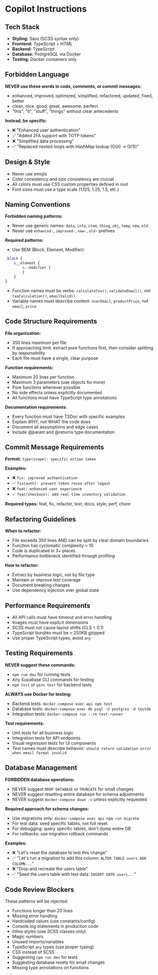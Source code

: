 # Copilot Instructions

## Tech Stack
- **Styling:** Sass (SCSS syntax only)
- **Frontend:** TypeScript + HTML
- **Backend:** TypeScript 
- **Database:** PostgreSQL via Docker
- **Testing:** Docker containers only

## Forbidden Language

**NEVER use these words in code, comments, or commit messages:**
- enhanced, improved, optimized, simplified, refactored, updated, fixed, better
- clean, nice, good, great, awesome, perfect
- "this", "it", "stuff", "things" without clear antecedents

**Instead, be specific:**
- ❌ "Enhanced user authentication"
- ✅ "Added 2FA support with TOTP tokens"
- ❌ "Simplified data processing"  
- ✅ "Replaced nested loops with HashMap lookup (O(n) → O(1))"

## Design & Style 

- Never use emojis
- Color consistency and size consistency are crucial
- All colors must use CSS custom properties defined in root
- Font sizes must use a type scale (1.125, 1.25, 1.5, etc.)

## Naming Conventions 

**Forbidden naming patterns:**
- Never use generic names: `data`, `info`, `item`, `thing`, `obj`, `temp`, `new`, `old`
- Never use `enhanced-`, `improved-`, `new-`, `old-` prefixes

**Required patterns:**
- Use BEM (Block, Element, Modifier):
```scss
.block { 
    &__element { 
        &--modifier { 
        }
    }
}
```
- Function names must be verbs: `calculateTax()`, `validateEmail()`, not `taxCalculation()`, `emailValid()`
- Variable names must describe content: `userEmail`, `productPrice`, not `email`, `price`

## Code Structure Requirements

**File organization:**
- 350 lines maximum per file
- If approaching limit: extract pure functions first, then consider splitting by responsibility
- Each file must have a single, clear purpose

**Function requirements:**
- Maximum 20 lines per function
- Maximum 3 parameters (use objects for more)
- Pure functions whenever possible
- No side effects unless explicitly documented
- All functions must have TypeScript type annotations

**Documentation requirements:**
- Every function must have TSDoc with specific examples
- Explain WHY, not WHAT the code does
- Document all assumptions and edge cases
- Include @param and @returns type documentation

## Commit Message Requirements

**Format:** `type(scope): specific action taken`

**Examples:**
- ❌ `fix: improved authentication`
- ✅ `fix(auth): prevent token reuse after logout`
- ❌ `feat: enhanced user experience`  
- ✅ `feat(checkout): add real-time inventory validation`

**Required types:** feat, fix, refactor, test, docs, style, perf, chore

## Refactoring Guidelines

**When to refactor:**
- File exceeds 350 lines AND can be split by clear domain boundaries
- Function has cyclomatic complexity > 10
- Code is duplicated in 3+ places
- Performance bottleneck identified through profiling

**How to refactor:**
- Extract by business logic, not by file type
- Maintain or improve test coverage
- Document breaking changes
- Use dependency injection over global state

## Performance Requirements

- All API calls must have timeout and error handling
- Images must have explicit dimensions
- SCSS must not cause layout shifts (CLS < 0.1)
- TypeScript bundles must be < 250KB gzipped
- Use proper TypeScript types, avoid `any`

## Testing Requirements

**NEVER suggest these commands:**
- `npm run dev` for running tests
- Any Supabase CLI commands for testing
- `npm test` or `yarn test` for backend tests

**ALWAYS use Docker for testing:**
- Backend tests: `docker-compose exec api npm test`
- Database tests: `docker-compose exec db psql -U postgres -d testdb`
- Integration tests: `docker-compose run --rm test-runner`

**Test requirements:**
- Unit tests for all business logic
- Integration tests for API endpoints  
- Visual regression tests for UI components
- Test names must describe behavior: `should return validation error when email format invalid`

## Database Management

**FORBIDDEN database operations:**
- NEVER suggest `DROP DATABASE` or `TRUNCATE` for small changes
- NEVER suggest resetting entire database for schema adjustments
- NEVER suggest `docker-compose down -v` unless explicitly requested

**Required approach for schema changes:**
- Use migrations only: `docker-compose exec api npm run migrate`
- For test data: seed specific tables, not full reset
- For debugging: query specific tables, don't dump entire DB
- For rollbacks: use migration rollback commands

**Examples:**
- ❌ "Let's reset the database to test this change"
- ✅ "Let's run a migration to add this column: `ALTER TABLE users ADD COLUMN...`"
- ❌ "Drop and recreate the users table"
- ✅ "Seed the users table with test data: `INSERT INTO users...`"

## Code Review Blockers

These patterns will be rejected:
- Functions longer than 20 lines
- Missing error handling
- Hardcoded values (use constants/config)
- Console.log statements in production code
- Inline styles (use SCSS classes only)
- Magic numbers
- Unused imports/variables
- TypeScript `any` types (use proper typing)
- CSS instead of SCSS
- Suggesting `npm run dev` for tests
- Suggesting database resets for small changes
- Missing type annotations on functions